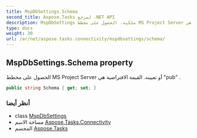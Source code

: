 ```yaml
---
title: MspDbSettings.Schema
second_title: Aspose.Tasks لمرجع .NET API
description: MspDbSettings ملكية. الحصول على مخطط MS Project Server أو تعيينه. القيمة الافتراضية هي pub .
type: docs
weight: 30
url: /ar/net/aspose.tasks.connectivity/mspdbsettings/schema/
---
```

## MspDbSettings.Schema property

الحصول على مخطط MS Project Server أو تعيينه. القيمة الافتراضية هي "pub" .

```csharp
public string Schema { get; set; }
```

### أنظر أيضا

* class [MspDbSettings](../)
* مساحة الاسم [Aspose.Tasks.Connectivity](../../mspdbsettings/)
* المجسم [Aspose.Tasks](../../../)


